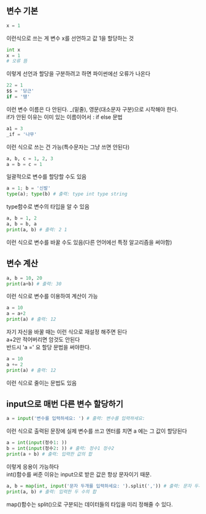 ## 변수 기본
```python
x = 1
```
이런식으로 쓰는 게 변수 x를 선언하고 값 1을 할당하는 것

```python
int x 
x = 1 
# 오류 뜸 
``` 
이렇게 선언과 할당을 구분하려고 하면 파이썬에선 오류가 나온다

```python
22 = 1
$$ = '당근'
if = '땡'
``` 
이런 변수 이름은 다 안된다. _(밑줄), 영문(대소문자 구분)으로 시작해야 한다.  
if가 안된 이유는 이미 있는 이름이어서 : if else 문법

```python
a1 = 3
_if = '나무'
```
이런 식으로 쓰는 건 가능(특수문자는 그냥 쓰면 안된다)  

```python
a, b, c = 1, 2, 3
a = b = c = 1
```
일괄적으로 변수를 할당할 수도 있음

```python
a = 1; b = '신발'
type(a); type(b) # 출력: type int type string
```
type함수로 변수의 타입을 알 수 있음

```python
a, b = 1, 2
a, b = b, a
print(a, b) # 출력: 2 1
```
이런 식으로 변수를 바꿀 수도 있음(다른 언어에선 특정 알고리즘을 써야함)

## 변수 계산
```python
a, b = 10, 20
print(a+b) # 출력: 30
```
이런 식으로 변수를 이용하여 계산이 가능

```python
a = 10
a = a+2 
print(a) # 출력: 12
```
자기 자신을 바꿀 때는 이런 식으로 재설정 해주면 된다  
a+2만 적어버리면 암것도 안된다  
반드시 'a =' 요 할당 문법을 써야한다. 

```python
a = 10
a += 2
print(a) # 출력: 12
```
이런 식으로 줄이는 문법도 있음

## input으로 매번 다른 변수 할당하기
```python
a = input('변수를 입력하세요: ') # 출력: 변수를 입력하세요: 
```
이런 식으로 출력된 문장에 실제 변수를 쓰고 엔터를 치면 a 에는 그 값이 할당된다

```python
a = int(input(정수1: ))
b = int(input(정수2: )) # 출력: 정수1 정수2
print(a + b) # 출력: 입력한 값의 합
```
이렇게 응용이 가능하다  
int()함수를 써준 이유는 input으로 받은 값은 항상 문자이기 때문.

```python
a, b = map(int, input('문자 두개를 입력하세요: ').split(',')) # 출력: 문자 두개를 입력하세요: 
print(a, b) # 출력: 입력한 두 수의 합
```
map()함수는 split()으로 구분되는 데이터들의 타입을 미리 정해줄 수 있다.



